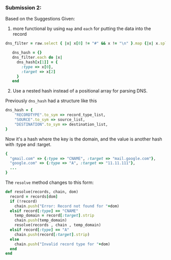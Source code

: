 ### Submission 2:

Based on the Suggestions Given:

1. more functional by using `map` and `each` for putting the data into the record

```rb
dns_filter = raw.select { |x| x[0] != "#" && x != "\n" }.map {|x| x.split(", ")}

   dns_hash = {}
   dns_filter.each do |x|
     dns_hash[x[1]] = {
       :type => x[0],
       :target => x[2]
     }
   end
```

2. Use a nested hash instead of a positional array for parsing DNS.

Previously `dns_hash` had a structure like this

```rb
dns_hash = {
    "RECORDTYPE".to_sym => record_type_list,
    "SOURCE".to_sym => source_list,
    "DESTINATION".to_sym => destination_list,
}
```

Now it's a hash where the key is the domain, and the value is another hash with :type and :target.

```rb
{
  "gmail.com" => {:type => "CNAME", :target => "mail.google.com"},
  "google.com" => {:type => "A", :target => "11.11.111"},
  ...
}
```

The `resolve` method changes to this form:

```rb
def resolve(records, chain, dom)
  record = records[dom]
  if (!record)
    chain.push("Error: Record not found for "+dom)
  elsif record[:type] == "CNAME"
    temp_domain = record[:target].strip
    chain.push(temp_domain)
    resolve(records , chain , temp_domain)
  elsif record[:type] == "A"
    chain.push(record[:target].strip)
  else
    chain.push("Invalid record type for "+dom)
  end
end
```
